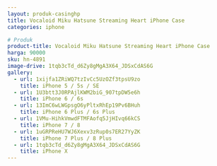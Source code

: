 ```yaml
---
layout: produk-casinghp
title: Vocaloid Miku Hatsune Streaming Heart iPhone Case
categories: iphone

# Produk
product-title: Vocaloid Miku Hatsune Streaming Heart iPhone Case
harga: 90000
sku: hn-4891
image-drive: 1tqb3cTd_d6Zy8gMgA3X64_JDSxCdAS6G
gallery:
  - url: 1xijfa1ZRiWQ7tzIvCc5UzOZf3tpsU9zo
    title: iPhone 5 / 5s / SE
  - url: 1U3btt3J0RPAjlKWM2biG_907tpDW5e6h
    title: iPhone 6 / 6s
  - url: 13ImC6wLWGpsgO6yPltxRhEp19Pv6BHuh
    title: iPhone 6 Plus / 6s Plus
  - url: 1VMu-HihkVmwdFTMFAofq5JjHIvq66kCS
    title: iPhone 7 / 8
  - url: 1uGRPReHU7WJ6Xexv3zRup0s7ER27YyZK
    title: iPhone 7 Plus / 8 Plus
  - url: 1tqb3cTd_d6Zy8gMgA3X64_JDSxCdAS6G
    title: iPhone X
---
```

